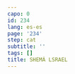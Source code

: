 ```yaml
---
capo: 0
id: 234
lang: es-es
page: '234'
step: cat
subtitle: ''
tags: []
title: SHEMÁ LSRAEL
---
```

